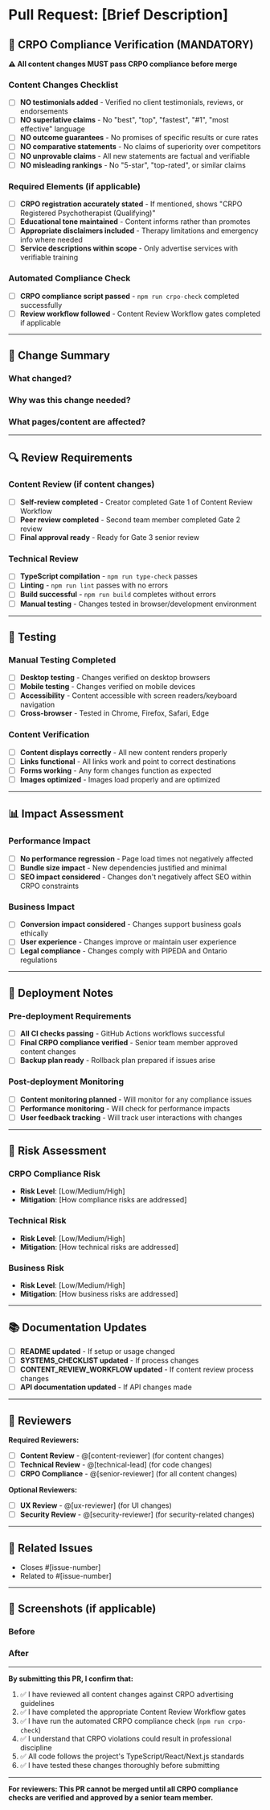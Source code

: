 # Pull Request: [Brief Description]

## 🏥 CRPO Compliance Verification (MANDATORY)

**⚠️ All content changes MUST pass CRPO compliance before merge**

### Content Changes Checklist
- [ ] **NO testimonials added** - Verified no client testimonials, reviews, or endorsements
- [ ] **NO superlative claims** - No "best", "top", "fastest", "#1", "most effective" language
- [ ] **NO outcome guarantees** - No promises of specific results or cure rates
- [ ] **NO comparative statements** - No claims of superiority over competitors
- [ ] **NO unprovable claims** - All new statements are factual and verifiable
- [ ] **NO misleading rankings** - No "5-star", "top-rated", or similar claims

### Required Elements (if applicable)
- [ ] **CRPO registration accurately stated** - If mentioned, shows "CRPO Registered Psychotherapist (Qualifying)"
- [ ] **Educational tone maintained** - Content informs rather than promotes
- [ ] **Appropriate disclaimers included** - Therapy limitations and emergency info where needed
- [ ] **Service descriptions within scope** - Only advertise services with verifiable training

### Automated Compliance Check
- [ ] **CRPO compliance script passed** - `npm run crpo-check` completed successfully
- [ ] **Review workflow followed** - Content Review Workflow gates completed if applicable

---

## 📝 Change Summary

### What changed?
<!-- Describe the changes made in this PR -->

### Why was this change needed?
<!-- Explain the business reason or problem this solves -->

### What pages/content are affected?
<!-- List specific files, pages, or content areas modified -->

---

## 🔍 Review Requirements

### Content Review (if content changes)
- [ ] **Self-review completed** - Creator completed Gate 1 of Content Review Workflow
- [ ] **Peer review completed** - Second team member completed Gate 2 review
- [ ] **Final approval ready** - Ready for Gate 3 senior review

### Technical Review
- [ ] **TypeScript compilation** - `npm run type-check` passes
- [ ] **Linting** - `npm run lint` passes with no errors
- [ ] **Build successful** - `npm run build` completes without errors
- [ ] **Manual testing** - Changes tested in browser/development environment

---

## 🧪 Testing

### Manual Testing Completed
- [ ] **Desktop testing** - Changes verified on desktop browsers
- [ ] **Mobile testing** - Changes verified on mobile devices
- [ ] **Accessibility** - Content accessible with screen readers/keyboard navigation
- [ ] **Cross-browser** - Tested in Chrome, Firefox, Safari, Edge

### Content Verification
- [ ] **Content displays correctly** - All new content renders properly
- [ ] **Links functional** - All links work and point to correct destinations
- [ ] **Forms working** - Any form changes function as expected
- [ ] **Images optimized** - Images load properly and are optimized

---

## 📊 Impact Assessment

### Performance Impact
- [ ] **No performance regression** - Page load times not negatively affected
- [ ] **Bundle size impact** - New dependencies justified and minimal
- [ ] **SEO impact considered** - Changes don't negatively affect SEO within CRPO constraints

### Business Impact
- [ ] **Conversion impact considered** - Changes support business goals ethically
- [ ] **User experience** - Changes improve or maintain user experience
- [ ] **Legal compliance** - Changes comply with PIPEDA and Ontario regulations

---

## 🔧 Deployment Notes

### Pre-deployment Requirements
- [ ] **All CI checks passing** - GitHub Actions workflows successful
- [ ] **Final CRPO compliance verified** - Senior team member approved content changes
- [ ] **Backup plan ready** - Rollback plan prepared if issues arise

### Post-deployment Monitoring
- [ ] **Content monitoring planned** - Will monitor for any compliance issues
- [ ] **Performance monitoring** - Will check for performance impacts
- [ ] **User feedback tracking** - Will track user interactions with changes

---

## 🚨 Risk Assessment

### CRPO Compliance Risk
- **Risk Level**: [Low/Medium/High]
- **Mitigation**: [How compliance risks are addressed]

### Technical Risk
- **Risk Level**: [Low/Medium/High]
- **Mitigation**: [How technical risks are addressed]

### Business Risk
- **Risk Level**: [Low/Medium/High]
- **Mitigation**: [How business risks are addressed]

---

## 📚 Documentation Updates

- [ ] **README updated** - If setup or usage changed
- [ ] **SYSTEMS_CHECKLIST updated** - If process changes
- [ ] **CONTENT_REVIEW_WORKFLOW updated** - If content review process changes
- [ ] **API documentation updated** - If API changes made

---

## 👥 Reviewers

**Required Reviewers:**
- [ ] **Content Review** - @[content-reviewer] (for content changes)
- [ ] **Technical Review** - @[technical-lead] (for code changes)
- [ ] **CRPO Compliance** - @[senior-reviewer] (for all content changes)

**Optional Reviewers:**
- [ ] **UX Review** - @[ux-reviewer] (for UI changes)
- [ ] **Security Review** - @[security-reviewer] (for security-related changes)

---

## 🔗 Related Issues

<!-- Link to related issues, tickets, or discussions -->
- Closes #[issue-number]
- Related to #[issue-number]

---

## 📸 Screenshots (if applicable)

<!-- Include before/after screenshots for UI changes -->

### Before
<!-- Screenshot of previous state -->

### After
<!-- Screenshot of new state -->

---

**By submitting this PR, I confirm that:**

1. ✅ I have reviewed all content changes against CRPO advertising guidelines
2. ✅ I have completed the appropriate Content Review Workflow gates
3. ✅ I have run the automated CRPO compliance check (`npm run crpo-check`)
4. ✅ I understand that CRPO violations could result in professional discipline
5. ✅ All code follows the project's TypeScript/React/Next.js standards
6. ✅ I have tested these changes thoroughly before submitting

---

**For reviewers: This PR cannot be merged until all CRPO compliance checks are verified and approved by a senior team member.**